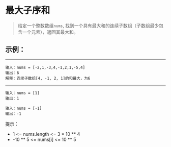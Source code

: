 # 最大子序和

> 给定一个整数数组`nums`, 找到一个具有最大和的连续子数组（子数组最少包含一个元素），返回其最大和。

## 示例：
---
```
输入：nums = [-2,1,-3,4,-1,2,1,-5,4]
输出：6
解释：连续子数组[4, -1, 2, 1]的和最大，为6
```
---

```
输入：nums = [1]
输出：1
```

```
输入：nums = [-1]
输出：-1
```

提示：
  - 1 <= nums.length <= 3 * 10 ** 4
  - -10 ** 5 <= nums[i] <= 10 ** 5
